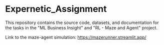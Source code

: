 # Expernetic_Assignment

This repository contains the source code, datasets, and documentation for the tasks in the "ML Business Insight" and "RL - Maze and Agent" project.

Link to the maze-agent simulation: https://mazerunner.streamlit.app/

